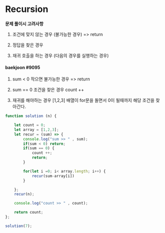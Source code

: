 # Recursion

**문제 풀이시 고려사항**
1. 조건에 맞지 않는 경우 (불가능한 경우)  => return

2. 정답을 찾은 경우  

3. 재귀 호출을 하는 경우 (다음의 경우를 실행하는 경우)  



#### baekjoon #9095
1. sum < 0 작으면 불가능한 경우 => return

2. sum == 0 조건을 찾은 경우 count ++

3. 재귀를 해야하는 경우
[1,2,3] 배열이 for문을 돌면서 0이 될때까지 해당 조건을 찾아간다.

~~~javascript
function solution (n) {

    let count = 0;
    let array = [1,2,3];
    let recur = (sum) => {
        console.log("sum >> " , sum);
        if(sum < 0) return;
        if(sum == 0) {
            count ++;
            return;
        }

        for(let i =0; i< array.length; i++) {
            recur(sum-array[i])
        }

    };
    recur(n);

    console.log("count >> " , count);

    return count;
};

solution(7);
~~~

